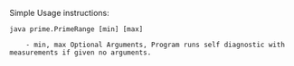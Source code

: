 Simple Usage instructions:

    java prime.PrimeRange [min] [max]

        - min, max Optional Arguments, Program runs self diagnostic with measurements if given no arguments.

